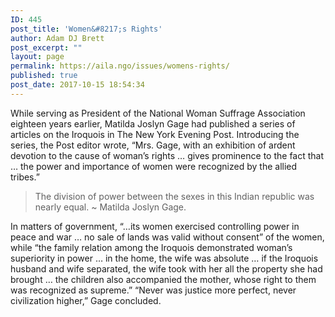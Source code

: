 ```yaml
---
ID: 445
post_title: 'Women&#8217;s Rights'
author: Adam DJ Brett
post_excerpt: ""
layout: page
permalink: https://aila.ngo/issues/womens-rights/
published: true
post_date: 2017-10-15 18:54:34
---
```

While serving as President of the National Woman Suffrage Association eighteen years earlier, Matilda Joslyn Gage had published a series of articles on the Iroquois in The New York Evening Post. Introducing the series, the Post editor wrote, “Mrs. Gage, with an exhibition of ardent devotion to the cause of woman’s rights … gives prominence to the fact that … the power and importance of women were recognized by the allied tribes.”

> The division of power between the sexes in this Indian republic was nearly equal. ~ Matilda Joslyn Gage.

In matters of government, “…its women exercised controlling power in peace and war … no sale of lands was valid without consent” of the women, while “the family relation among the Iroquois demonstrated woman’s superiority in power … in the home, the wife was absolute … if the Iroquois husband and wife separated, the wife took with her all the property she had brought … the children also accompanied the mother, whose right to them was recognized as supreme.” “Never was justice more perfect, never civilization higher,” Gage concluded.
